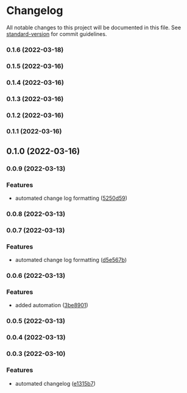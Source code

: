 # Changelog

All notable changes to this project will be documented in this file. See [standard-version](https://github.com/conventional-changelog/standard-version) for commit guidelines.

### 0.1.6 (2022-03-18)

### 0.1.5 (2022-03-16)

### 0.1.4 (2022-03-16)

### 0.1.3 (2022-03-16)

### 0.1.2 (2022-03-16)

### 0.1.1 (2022-03-16)

## 0.1.0 (2022-03-16)

### 0.0.9 (2022-03-13)


### Features

* automated change log formatting ([5250d59](https://github.com/web3-api/monorepo/commit/5250d5972a359f3d280582fc54a47fb7f5e0f030))

### 0.0.8 (2022-03-13)

### 0.0.7 (2022-03-13)


### Features

* automated change log formatting ([d5e567b](https://github.com/web3-api/monorepo/commit/d5e567bbc65308e3495230f413e40e334bc45376))

### 0.0.6 (2022-03-13)


### Features

* added automation ([3be8901](https://github.com/web3-api/monorepo/commit/3be89018c5b18036b78e34fb8b000462bf980dbc))

### 0.0.5 (2022-03-13)

### 0.0.4 (2022-03-13)

### 0.0.3 (2022-03-10)


### Features

* automated changelog ([e1315b7](https://github.com/web3-api/monorepo/commit/e1315b711d83540a30e2108610712d222fe987fd))
